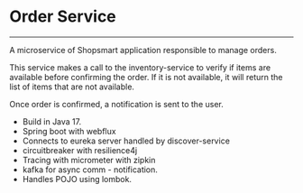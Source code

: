 # Order Service

---
A microservice of Shopsmart application responsible to manage orders.

This service makes a call to the inventory-service to verify if items are available before
confirming the order. If it is not available, it will return the list of items that are not available.

Once order is confirmed, a notification is sent to the user.

- Build in Java 17.
- Spring boot with webflux
- Connects to eureka server handled by discover-service
- circuitbreaker with resilience4j
- Tracing with micrometer with zipkin
- kafka for async comm - notification. 
- Handles POJO using lombok.